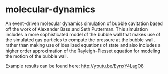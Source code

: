 molecular-dynamics
==================

An event-driven molecular dynamics simulation of bubble cavitation
based off the work of Alexander Bass and Seth Putterman. This simulation
includes a more sophisticated model of the bubble wall that makes use of the
simulated gas particles to compute the pressure at the bubble wall, rather than
making use of idealized equations of state and also includes a higher order
approximation of the Rayleigh-Plesset equation for modeling the motion of the
bubble wall.

Example results can be found here: http://youtu.be/EynxY4LagO8
